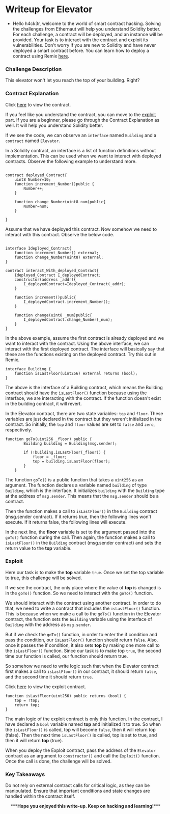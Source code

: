 # Writeup for Elevator

- Hello h4ck3r, welcome to the world of smart contract hacking. Solving the challenges from Ethernaut will help you understand Solidity better. For each challenge, a contract will be deployed, and an instance will be provided. Your task is to interact with the contract and exploit its vulnerabilities. Don't worry if you are new to Solidity and have never deployed a smart contract before. You can learn how to deploy a contract using Remix [here](https://youtu.be/3xNFZI8Ste4?si=i3cWN87OpX85zp6k).

### Challenge Description

This elevator won't let you reach the top of your building. Right?

### Contract Explanation

Click [here](./src/contracts/Elevator.sol) to view the contract.

If you feel like you understand the contract, you can move to the [exploit](#exploit) part. If you are a beginner, please go through the Contract Explanation as well. It will help you understand Solidity better.

If we see the code, we can observe an `interface` named `Building` and a `contract` named `Elevator`.

In a Solidity contract, an interface is a list of function definitions without implementation. This can be used when we want to interact with deployed contracts. Observe the following example to understand more.

```solidity

contract deployed_Contract{
    uint8 Number=10;
    function increment_Number()public {
        Number++;
    }

    function change_Number(uint8 num)public{
        Number=num;
    }

}
```

Assume that we have deployed this contract. Now somehow we need to interact with this contract. Observe the below code.

```solidity

interface Ideployed_Contract{
    function increment_Number() external;
    function change_Number(uint8) external;
}

contract interact_With_deployed_Contract{
    Ideployed_Contract I_deployedContract;
    constructor(address _addr){
        I_deployedContract=Ideployed_Contract(_addr);
    }

    function increment()public{
        I_deployedContract.increment_Number();
    }

    function change(uint8 _num)public{
        I_deployedContract.change_Number(_num);
    }
}
```

In the above example, assume the first contract is already deployed and we want to interact with the contract. Using the above interface, we can interact with the first deployed contract. The interface will basically say that these are the functions existing on the deployed contract. Try this out in Remix.

```solidity
interface Building {
    function isLastFloor(uint256) external returns (bool);
}
```

The above is the interface of a Building contract, which means the Building contract should have the `isLastFloor()` function because using the interface, we are interacting with the contract. If the function doesn't exist in the building contract, it will revert.

In the Elevator contract, there are two state variables: `top` and `floor`. These variables are just declared in the contract but they weren't initialized in the contract. So initially, the `top` and `floor` values are set to `false` and `zero`, respectively.

```solidity
function goTo(uint256 _floor) public {
        Building building = Building(msg.sender);

        if (!building.isLastFloor(_floor)) {
            floor = _floor;
            top = building.isLastFloor(floor);
        }
    }
```

The function `goTo()` is a public function that takes a `uint256` as an argument. The function declares a variable named `building` of type `Building`, which is the interface. It initializes `building` with the `Building` type at the address of `msg.sender`. This means that the `msg.sender` should be a contract.

Then the function makes a call to `isLastFloor()` in the `Building` contract (msg.sender contract). If it returns true, then the following lines won't execute. If it returns false, the following lines will execute.

In the next line, the **floor** variable is set to the argument passed into the `goTo()` function during the call. Then again, the function makes a call to `isLastFloor()` in the `Building` contract (msg.sender contract) and sets the return value to the **top** variable.

### Exploit

Here our task is to make the **top** variable `true`. Once we set the top variable to true, this challenge will be solved.

If we see the contract, the only place where the value of **top** is changed is in the `goTo()` function. So we need to interact with the `goTo()` function.

We should interact with the contract using another contract. In order to do that, we need to write a contract that includes the `isLastFloor()` function. This is because when we make a call to the `goTo()` function in the Elevator contract, the function sets the `building` variable using the interface of `Building` with the address as `msg.sender`.

But if we check the `goTo()` function, in order to enter the if condition and pass the condition, our `isLastFloor()` function should return `false`. Also, once it passes the if condition, it also sets **top** by making one more call to the `isLastFloor()` function. Since our task is to make top `true`, the second time our function is called, our function should return true.

So somehow we need to write logic such that when the Elevator contract first makes a call to `isLastFloor()` in our contract, it should return `false`, and the second time it should return `true`.

Click [here](./Exploit/ExploitElevator.sol) to view the exploit contract.

```solidity
function isLastFloor(uint256) public returns (bool) {
    top = !top;
    return top;
}
```

The main logic of the exploit contract is only this function. In the contract, I have declared a `bool` variable named **top** and initialized it to true. So when the `isLastFloor()` is called, top will become `false`, then it will return top (false). Then the next time `isLastFloor()` is called, top is set to true, and then it will return **top** (true).

When you deploy the Exploit contract, pass the address of the `Elevator` contract as an argument to `constructor()` and call the `Exploit()` function. Once the call is done, the challenge will be solved.

### Key Takeaways

Do not rely on external contract calls for critical logic, as they can be manipulated. Ensure that important conditions and state changes are handled within the contract itself.

 <p style="text-align:center;">***<strong>Hope you enjoyed this write-up. Keep on hacking and learning!</strong>***</p>
